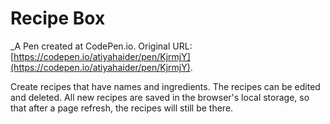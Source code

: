 # Recipe Box
 _A Pen created at CodePen.io. Original URL: [https://codepen.io/atiyahaider/pen/KjrmjY](https://codepen.io/atiyahaider/pen/KjrmjY).

 Create recipes that have names and ingredients. The recipes can be edited and deleted.  All new recipes are saved in the browser's local storage, so that after a page refresh, the recipes will still be there.